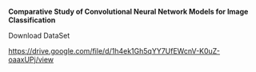 **Comparative Study of Convolutional Neural Network Models for Image Classification**

Download DataSet

https://drive.google.com/file/d/1h4ek1Gh5qYY7UfEWcnV-K0uZ-oaaxUPj/view
